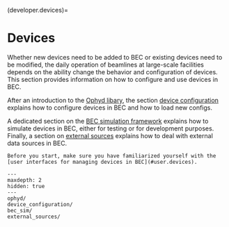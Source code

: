(developer.devices)=
# Devices
Whether new devices need to be added to BEC or existing devices need to be modified, the daily operation of beamlines at large-scale facilities depends on the ability change the behavior and configuration of devices. This section provides information on how to configure and use devices in BEC.

After an introduction to the [Ophyd libary](#developer.ophyd), the section [device configuration](#developer.ophyd_device_config) explains how to configure devices in BEC and how to load new configs. 

A dedicated section on the [BEC simulation framework](#developer.bec_sim) explains how to simulate devices in BEC, either for testing or for development purposes. Finally, a section on [external sources](#developer.external_sources) explains how to deal with external data sources in BEC. 

```{note}
Before you start, make sure you have familiarized yourself with the [user interfaces for managing devices in BEC](#user.devices).
```

```{toctree}
---
maxdepth: 2
hidden: true
---
ophyd/
device_configuration/
bec_sim/
external_sources/
```